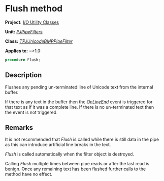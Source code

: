 # Flush method

**Project:** [I/O Utility Classes](../API.md)

**Unit:** [_PJPipeFilters_](./PJPipeFilters.md)

**Class:** [_TPJUnicodeBMPPipeFilter_](./TPJUnicodeBMPPipeFilter.md)

**Applies to:** ~>1.0

```pascal
procedure Flush;
```

## Description

Flushes any pending un-terminated line of Unicode text from the internal buffer.

If there is any text in the buffer then the [_OnLineEnd_](./TPJUnicodeBMPPipeFilter-OnLineEnd.md) event is triggered for that text as if it was a complete line. If there is no un-terminated text then the event is not triggered.

## Remarks

It is not recommended that _Flush_ is called while there is still data in the pipe as this can introduce artificial line breaks in the text.

_Flush_ is called automatically when the filter object is destroyed.

Calling _Flush_ multiple times between pipe reads or after the last read is benign. Once any remaining text has been flushed further calls to the method have no effect.
